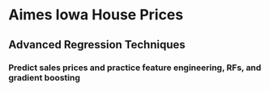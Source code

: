 # Aimes Iowa House Prices
## Advanced Regression Techniques
### Predict sales prices and practice feature engineering, RFs, and gradient boosting
